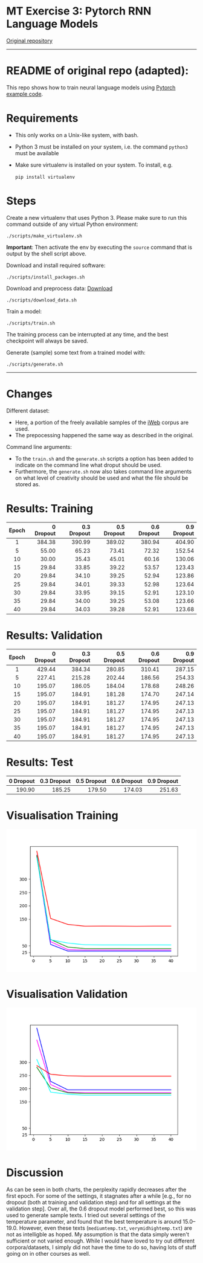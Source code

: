 # MT Exercise 3: Pytorch RNN Language Models


[Original repository](https://github.com/emmavdbold/mt-exercise-3) 


________________
# README of original repo (adapted):
This repo shows how to train neural language models using [Pytorch example code](https://github.com/pytorch/examples/tree/master/word_language_model).

# Requirements

- This only works on a Unix-like system, with bash.
- Python 3 must be installed on your system, i.e. the command `python3` must be available
- Make sure virtualenv is installed on your system. To install, e.g.

    `pip install virtualenv`

# Steps
Create a new virtualenv that uses Python 3. Please make sure to run this command outside of any virtual Python environment:

    ./scripts/make_virtualenv.sh

**Important**: Then activate the env by executing the `source` command that is output by the shell script above.

Download and install required software:

    ./scripts/install_packages.sh

Download and preprocess data:
    [Download](https://www.english-corpora.org/iweb/)

    ./scripts/download_data.sh

Train a model:

    ./scripts/train.sh

The training process can be interrupted at any time, and the best checkpoint will always be saved.

Generate (sample) some text from a trained model with:

    ./scripts/generate.sh

________________
# Changes 

Different dataset: 
- Here, a portion of the freely available samples of the [iWeb](https://www.corpusdata.org/iweb_samples.asp) corpus are used.
- The prepocessing happened the same way as described in the original.

Command line arguments:
- To the `train.sh` and the `generate.sh` scripts a option has been added to indicate on the command line what droput should be used.
- Furthermore, the `generate.sh` now also takes command line arguments on what level of creativity should be used and what the file should be stored as.

# Results: Training

| Epoch | 0 Dropout | 0.3 Dropout | 0.5 Dropout | 0.6 Dropout | 0.9 Dropout |
|:-----:|----------:|------------:|------------:|------------:|------------:|
|   1   |    384.38 |      390.99 |      389.02 |      380.94 |      404.90 |
|   5   |     55.00 |    65.23 |       73.41 |       72.32 |      152.54 |
|  10   |     30.00 |   35.43 |       45.01 |       60.16 |      130.06 |
|  15   |     29.84 |    33.85 |            39.22 |       53.57 |      123.43 |
|  20   |     29.84 |    34.10 |      39.25 |       52.94 |            123.86 |
|  25   |     29.84 |    34.01 |      39.33|       52.98 |      123.64 |
|  30   |     29.84 |  33.95 |      39.15 |       52.91 |      123.10 |
|  35   |     29.84 |    34.00 |      39.25 |       53.08 |      123.66 |
|  40   |     29.84 |  34.03 |      39.28 |       52.91 |      123.68 |

# Results: Validation

| Epoch | 0 Dropout | 0.3 Dropout |      0.5 Dropout | 0.6 Dropout | 0.9 Dropout |
|:-----:|----------:|------------:|-----------------:|------------:|------------:|
|   1   |    429.44 |      384.34 |           280.85 |      310.41 |      287.15 |
|   5   |  227.41|            215.28 |            202.44 |      186.56 |      254.33 |
|  10   | 195.07|       186.05 |            184.04 |      178.68 |      248.26 |
|  15   |  195.07 |       184.91 |            181.28 |      174.70 |      247.14 |
|  20   |  195.07 |       184.91 |            181.27 |      174.95 |      247.13 |
|  25   |  195.07 |       184.91 |            181.27 |      174.95 |      247.13 |
|  30   |    195.07 |       184.91 |            181.27 |      174.95 |      247.13 |
|  35   |  195.07 |       184.91 |            181.27 |      174.95 |      247.13 |
|  40   |    195.07 |       184.91 |            181.27 |      174.95 |    247.13 |

# Results: Test

| 0 Dropout | 0.3 Dropout |      0.5 Dropout | 0.6 Dropout | 0.9 Dropout |
|----------:|------------:|-----------------:|------------:|------------:|
|   190.90|      185.25|           179.50 |      174.03 |      251.63 |

# Visualisation Training
![The charts of the training ppls.](https://github.com/ulrichjulia/mt-exercise-3//blob/eb42f95fc3c9e768b1a25124a8bb693eea64498e/results.png?raw=true)

# Visualisation Validation
![The charts of the training ppls.](https://github.com/ulrichjulia/mt-exercise-3/blob/9291bca4724089f4cd0b9871636ab0a46df30170/results_valid.png?raw=true)

# Discussion
As can be seen in both charts, the perplexity rapidly decreases after the first epoch. For some of the settings, it stagnates after a while [e.g., for no dropout (both at training and validation step) and for all settings at the validation step].
Over all, the 0.6 dropout model performed best, so this was used to generate sample texts. 
I tried out several settings of the temperature parameter, and found that the best temperature is around 15.0–19.0. However, even these texts (`mediumtemp.txt`, `verymidhightemp.txt`) are not as intelligble as hoped. 
My assumption is that the data simply weren't sufficient or not varied enough. While I would have loved to try out different corpora/datasets, I simply did not have the time to do so, having lots of stuff going on in other courses as well. 
